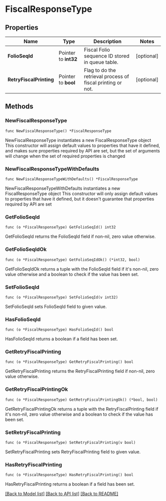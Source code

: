# FiscalResponseType

## Properties

Name | Type | Description | Notes
------------ | ------------- | ------------- | -------------
**FolioSeqId** | Pointer to **int32** | Fiscal Folio sequence ID stored in queue table. | [optional] 
**RetryFiscalPrinting** | Pointer to **bool** | Flag to do the retrieval process of fiscal printing or not. | [optional] 

## Methods

### NewFiscalResponseType

`func NewFiscalResponseType() *FiscalResponseType`

NewFiscalResponseType instantiates a new FiscalResponseType object
This constructor will assign default values to properties that have it defined,
and makes sure properties required by API are set, but the set of arguments
will change when the set of required properties is changed

### NewFiscalResponseTypeWithDefaults

`func NewFiscalResponseTypeWithDefaults() *FiscalResponseType`

NewFiscalResponseTypeWithDefaults instantiates a new FiscalResponseType object
This constructor will only assign default values to properties that have it defined,
but it doesn't guarantee that properties required by API are set

### GetFolioSeqId

`func (o *FiscalResponseType) GetFolioSeqId() int32`

GetFolioSeqId returns the FolioSeqId field if non-nil, zero value otherwise.

### GetFolioSeqIdOk

`func (o *FiscalResponseType) GetFolioSeqIdOk() (*int32, bool)`

GetFolioSeqIdOk returns a tuple with the FolioSeqId field if it's non-nil, zero value otherwise
and a boolean to check if the value has been set.

### SetFolioSeqId

`func (o *FiscalResponseType) SetFolioSeqId(v int32)`

SetFolioSeqId sets FolioSeqId field to given value.

### HasFolioSeqId

`func (o *FiscalResponseType) HasFolioSeqId() bool`

HasFolioSeqId returns a boolean if a field has been set.

### GetRetryFiscalPrinting

`func (o *FiscalResponseType) GetRetryFiscalPrinting() bool`

GetRetryFiscalPrinting returns the RetryFiscalPrinting field if non-nil, zero value otherwise.

### GetRetryFiscalPrintingOk

`func (o *FiscalResponseType) GetRetryFiscalPrintingOk() (*bool, bool)`

GetRetryFiscalPrintingOk returns a tuple with the RetryFiscalPrinting field if it's non-nil, zero value otherwise
and a boolean to check if the value has been set.

### SetRetryFiscalPrinting

`func (o *FiscalResponseType) SetRetryFiscalPrinting(v bool)`

SetRetryFiscalPrinting sets RetryFiscalPrinting field to given value.

### HasRetryFiscalPrinting

`func (o *FiscalResponseType) HasRetryFiscalPrinting() bool`

HasRetryFiscalPrinting returns a boolean if a field has been set.


[[Back to Model list]](../README.md#documentation-for-models) [[Back to API list]](../README.md#documentation-for-api-endpoints) [[Back to README]](../README.md)


